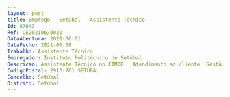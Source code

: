 ```yaml
--- 
layout: post
title: Emprego - Setúbal - Assistente Técnico
Id: 87643
Ref: OE202106/0020
DataAbertura: 2021-06-01
DataFecho: 2021-06-08
Trabalho: Assistente Técnico
Empregador: Instituto Politécnico de Setúbal
Descricao: Assistente Técnico no CIMOB   Atendimento ao cliente  Gestão de candidaturas para mobilidade de trabalhadores do IPS no âmbito do programa Erasmus+  Organização dos processos de mobilidade internacional dos trabalhadores (do IPS e de outras instituições)  Recolha de informação junto das diferentes UOs e serviços, e respetiva sistematização, relativa às atividades de internacionalização do IPS para efeitos de informação de gestão  Contactos com IES estrangeiras parceiras  Gestão de candidaturas a mobilidade nacional de estudantes no âmbito do Programa Vasco da Gama  Organização da parte logística da Semana Internacional do IPS  Apoio às semanas de acolhimento de estudantes em mobilidade  Gestão de candidaturas a mobilidade internacional de estudantes do IPS, no âmbito do protocolo entre o CCISP e o IPMacau  Atualização da informação no portal do IPS relativa à mobilidade de trabalhadores e de estudantes  Contactos com entidades parceiras e carregamento dos Inter institutional Agreements (IIAs) Erasmus+ no Dashboard  Reporte DGES > Via Rápida  Preenchimento de ficheiro disponibilizado pela DI, com informação sobre os estudantes IN, para efeitos de inscrição no SI  Preenchimento de ficheiro para comunicar a lista de estudantes outgoing aos SAS e à Divisão Académica  Apoiar na gestão  divulgação de candidaturas para cursos de língua.
CodigoPostal: 2910-761 SETÚBAL
Concelho: Setúbal
Distrito: Setúbal
--- 
```

